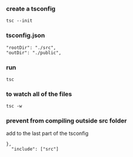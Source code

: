### create a tsconfig 
```
tsc --init
```

### tsconfig.json
```
"rootDir": "./src",
"outDir": "./public", 
```

### run
```
tsc
```
### to watch all of the files
```
tsc -w
```
### prevent from compiling outside src folder
add to the last part of the tsconfig
```
},
  "include": ["src"]
```
